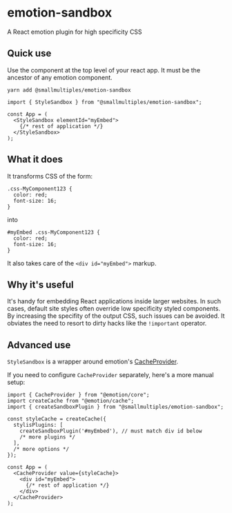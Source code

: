 # emotion-sandbox

A React emotion plugin for high specificity CSS

## Quick use

Use the component at the top level of your react app. It must be the ancestor of any emotion component.

```
yarn add @smallmultiples/emotion-sandbox
```

```
import { StyleSandbox } from "@smallmultiples/emotion-sandbox";

const App = (
  <StyleSandbox elementId="myEmbed">
    {/* rest of application */}
  </StyleSandbox>
);
```

## What it does

It transforms CSS of the form:

```
.css-MyComponent123 {
  color: red;
  font-size: 16;
}
```

into

```
#myEmbed .css-MyComponent123 {
  color: red;
  font-size: 16;
}
```

It also takes care of the `<div id="myEmbed">` markup.

## Why it's useful

It's handy for embedding React applications inside larger websites. In such cases, default site styles often override low specificity styled components. By increasing the specifity of the output CSS, such issues can be avoided. It obviates the need to resort to dirty hacks like the `!important` operator.

## Advanced use

`StyleSandbox` is a wrapper around emotion's [CacheProvider](https://emotion.sh/docs/cache-provider).

If you need to configure `CacheProvider` separately, here's a more manual setup:

```
import { CacheProvider } from "@emotion/core";
import createCache from "@emotion/cache";
import { createSandboxPlugin } from "@smallmultiples/emotion-sandbox";

const styleCache = createCache({
  stylisPlugins: [
    createSandboxPlugin('#myEmbed'), // must match div id below
    /* more plugins */
  ],
  /* more options */
});

const App = (
  <CacheProvider value={styleCache}>
    <div id="myEmbed">
      {/* rest of application */}
    </div>
  </CacheProvider>
);
```
